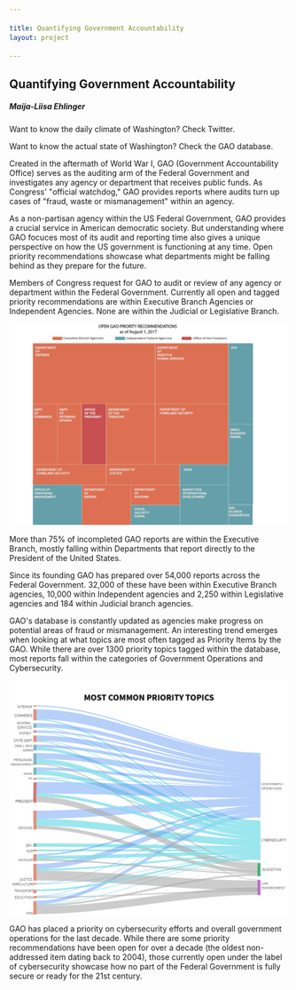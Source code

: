 ```yaml
---

title: Quantifying Government Accountability
layout: project

---
```


## Quantifying Government Accountability

##### Maija-Liisa Ehlinger



Want to know the daily climate of Washington?
Check Twitter.

Want to know the actual state of Washington?
Check the GAO database. 

Created in the aftermath of World War I, GAO (Government Accountability Office) serves as the auditing arm of the Federal Government and investigates any agency or department that receives public funds. As Congress' "official watchdog," GAO provides reports where audits turn up cases of "fraud, waste or mismanagement" within an agency. 

As a non-partisan agency within the US Federal Government, GAO provides a crucial service in American democratic society. But understanding where GAO focuces most of its audit and reporting time also gives a unique perspective on how the US government is functioning at any time. Open priority recommendations showcase what departments might be falling behind as they prepare for the future. 

Members of Congress request for GAO to audit or review of any agency or department within the Federal Government. Currently all open and tagged priority recommendations are within Executive Branch Agencies or Independent Agencies. None are within the Judicial or Legislative Branch.

![](newtreediagram.png)


More than 75% of incompleted GAO reports are within the Executive Branch, mostly falling within Departments that report directly to the President of the United States.

Since its founding GAO has prepared over 54,000 reports across the Federal Government. 32,000 of these have been within Executive Branch agencies, 10,000 within Independent agencies and 2,250 within Legislative agencies and 184 within Judicial branch agencies. 

GAO's database is constantly updated as agencies make progress on potential areas of fraud or mismanagement. An interesting trend emerges when looking at what topics are most often tagged as Priority Items by the GAO. While there are over 1300 priority topics tagged within the database, most reports fall within the categories of Government Operations and Cybersecurity.

![](newsankey@2x.png) 

GAO has placed a priority on cybersecurity efforts and overall government operations for the last decade. While there are some priority recommendations have been open for over a decade (the oldest non-addressed item dating back to 2004), those currently open under the label of cybersecurity showcase how no part of the Federal Government is fully secure or ready for the 21st century.


